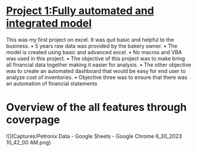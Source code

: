
# [Project 1:Fully automated and integrated model](https://docs.google.com/spreadsheets/d/1VDj_TUVYIETJ8450qMmA0BffQf45tqBl7VpNRHaQFgM/edit#gid=0)
This was my first project on excel. It was quit basic and helpful to the business.
•	5 years raw data was provided by the bakery owner. 
•	The model is created using basic and advanced excel. 
•	No macros and VBA was used in this project. 
•	The objective of this project was to make bring all financial data together making it easier for analysis. 
•	The other objective was to create an automated dashboard that would be easy for end user to analyze cost of inventories. 
•	Objective three was to ensure that there was an automation of financial statements

# Overview of the all features through coverpage

![](Captures/Petronix Data - Google Sheets - Google Chrome 6_30_2023 10_42_00 AM.png)
